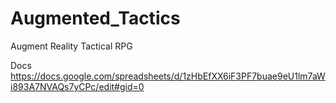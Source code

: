 # Augmented_Tactics
Augment Reality Tactical RPG

Docs
https://docs.google.com/spreadsheets/d/1zHbEfXX6iF3PF7buae9eU1lm7aWi893A7NVAQs7yCPc/edit#gid=0
